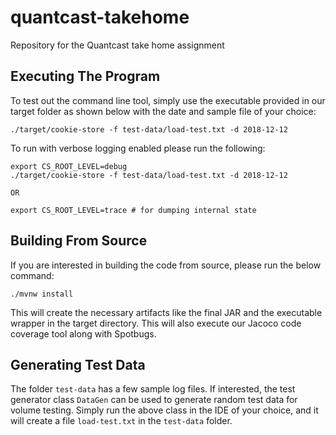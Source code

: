 # quantcast-takehome
Repository for the Quantcast take home assignment

## Executing The Program

To test out the command line tool, simply use the executable provided in our target folder as 
shown below with the date and sample file of your choice:

`./target/cookie-store -f test-data/load-test.txt -d 2018-12-12`

To run with verbose logging enabled please run the following:

    export CS_ROOT_LEVEL=debug
    ./target/cookie-store -f test-data/load-test.txt -d 2018-12-12

    OR

    export CS_ROOT_LEVEL=trace # for dumping internal state

## Building From Source

If you are interested in building the code from source, please run the below command:

`./mvnw install`

This will create the necessary artifacts like the final JAR and the executable wrapper in the target
directory. This will also execute our Jacoco code coverage tool along with Spotbugs.

## Generating Test Data

The folder `test-data` has a few sample log files. If interested, the test generator class `DataGen` can
be used to generate random test data for volume testing. Simply run the above class in the IDE of
your choice, and it will create a file `load-test.txt` in the `test-data` folder.
